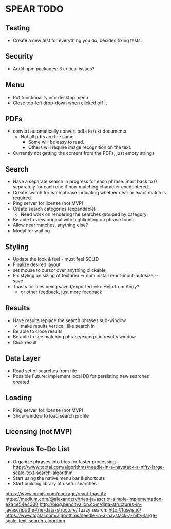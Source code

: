 # SPEAR TODO

## Testing

- Create a new test for everything you do, besides fixing tests.

## Security

- Audit npm packages: 3 critical issues?

## Menu

- Put functionality into desktop menu
- Close top-left drop-down when clicked off it

## PDFs

- convert automatically convert pdfs to text documents.
  - Not all pdfs are the same.
    - Some will be easy to read.
    - Others will require image recognition on the text.
- Currently not getting the content from the PDFs, just empty strings

## Search

- Have a separate search in progress for each phrase. Start back to 0 separately for each one if non-matching character encountered.
- Create switch for each phrase indicating whether near or exact match is required.
- Ping server for license (not MVP)
- Create search categories (expandable)
  - Need work on rendering the searches grouped by category
- Be able to view original with highlighting on phrase found.
- Allow near matches, anything else?
- Modal for waiting

## Styling

- Update the look & feel - must feel SOLID
- Finalize desired layout
- set mouse to cursor over anything clickable
- Fix styling on sizing of textarea => npm install react-input-autosize --save
- Toasts for files being saved/exported ==>> Help from Andy?
  - or other feedback, just more feedback

## Results

- Have results replace the search phrases sub-window
  - make results vertical, like search in
- Be able to close results
- Be able to see matching phrase/excerpt in results window
- Click result

## Data Layer

- Read set of searches from file
- Possible Future: implement local DB for persisting new searches created.

## Loading

- Ping server for license (not MVP)
- Show window to load search profile

## Licensing (not MVP)

## Previous To-Do List

- Organize phrases into tries for faster processing -https://www.toptal.com/algorithms/needle-in-a-haystack-a-nifty-large-scale-text-search-algorithm
- Start using the native menu bar & shortcuts
- Start building library of useful searches

https://www.npmjs.com/package/react-toastify
https://medium.com/@alexanderv/tries-javascript-simple-implementation-e2a4e54e4330
http://blog.benoitvallon.com/data-structures-in-javascript/the-trie-data-structure/
fuzzy search: http://fusejs.io/
https://www.toptal.com/algorithms/needle-in-a-haystack-a-nifty-large-scale-text-search-algorithm
